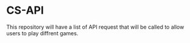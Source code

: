 # CS-API
This repository will have a list of API request that will be called to allow users to play diffrent games.
